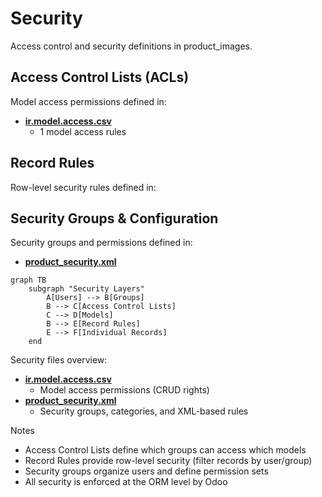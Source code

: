 # Security

Access control and security definitions in product_images.

## Access Control Lists (ACLs)

Model access permissions defined in:
- **[ir.model.access.csv](../product_images/security/ir.model.access.csv)**
  - 1 model access rules

## Record Rules

Row-level security rules defined in:

## Security Groups & Configuration

Security groups and permissions defined in:
- **[product_security.xml](../product_images/security/product_security.xml)**

```mermaid
graph TB
    subgraph "Security Layers"
        A[Users] --> B[Groups]
        B --> C[Access Control Lists]
        C --> D[Models]
        B --> E[Record Rules]
        E --> F[Individual Records]
    end
```

Security files overview:
- **[ir.model.access.csv](../product_images/security/ir.model.access.csv)**
  - Model access permissions (CRUD rights)
- **[product_security.xml](../product_images/security/product_security.xml)**
  - Security groups, categories, and XML-based rules

Notes
- Access Control Lists define which groups can access which models
- Record Rules provide row-level security (filter records by user/group)
- Security groups organize users and define permission sets
- All security is enforced at the ORM level by Odoo
